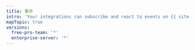 ```yaml
---
title: 事件
intro: 'Your integrations can subscribe and react to events on {{ site.data.variables.product.prodname_dotcom }}.'
mapTopic: true
versions:
  free-pro-team: '*'
  enterprise-server: '*'
---
```


